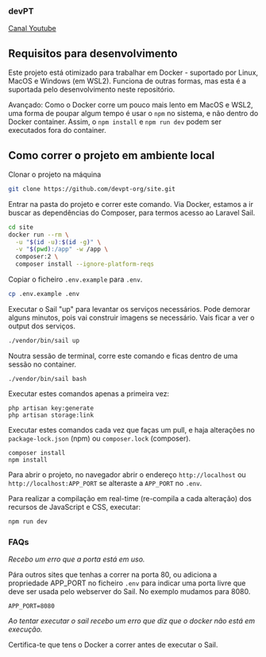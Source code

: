### devPT

[Canal Youtube](https://www.youtube.com/@devpt4252)

## Requisitos para desenvolvimento

Este projeto está otimizado para trabalhar em Docker - suportado por Linux, MacOS e Windows (em WSL2).
Funciona de outras formas, mas esta é a suportada pelo desenvolvimento neste repositório.

Avançado: Como o Docker corre um pouco mais lento em MacOS e WSL2, uma forma de poupar algum tempo é usar o `npm` no sistema, e não dentro do Docker container. Assim, o `npm install` e `npm run dev` podem ser executados fora do container.

## Como correr o projeto em ambiente local

Clonar o projeto na máquina

```bash
git clone https://github.com/devpt-org/site.git
```

Entrar na pasta do projeto e correr este comando. Via Docker, estamos a ir buscar as dependências do Composer, para termos acesso ao Laravel Sail.

```bash
cd site
docker run --rm \
  -u "$(id -u):$(id -g)" \
  -v "$(pwd):/app" -w /app \
  composer:2 \
  composer install --ignore-platform-reqs
```

Copiar o ficheiro `.env.example` para `.env`.

```bash
cp .env.example .env
```

Executar o Sail "up" para levantar os serviços necessários. Pode demorar alguns minutos, pois vai construir imagens se necessário.
Vais ficar a ver o output dos serviços.
```bash
./vendor/bin/sail up
```

Noutra sessão de terminal, corre este comando e ficas dentro de uma sessão no container.
```
./vendor/bin/sail bash
```

Executar estes comandos apenas a primeira vez:
```
php artisan key:generate
php artisan storage:link
```

Executar estes comandos cada vez que faças um pull, e haja alterações no `package-lock.json` (npm) ou `composer.lock` (composer).
```
composer install
npm install
```

Para abrir o projeto, no navegador abrir o endereço `http://localhost` ou `http://localhost:APP_PORT` se alteraste a `APP_PORT` no `.env`.

Para realizar a compilação em real-time (re-compila a cada alteração) dos recursos de JavaScript e CSS, executar:

```bash
npm run dev
```

### FAQs

*Recebo um erro que a porta está em uso.*

Pára outros sites que tenhas a correr na porta 80, ou adiciona a propriedade APP_PORT no ficheiro `.env` 
para indicar uma porta livre que deve ser usada pelo webserver do Sail. No exemplo mudamos para 8080.
```.env
APP_PORT=8080
```

*Ao tentar executar o sail recebo um erro que diz que o docker não está em execução.*

Certifica-te que tens o Docker a correr antes de executar o Sail.
